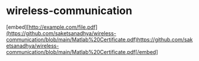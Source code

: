 # wireless-communication
[embed][http://example.com/file.pdf](https://github.com/saketsanadhya/wireless-communication/blob/main/Matlab%20Certificate.pdf)https://github.com/saketsanadhya/wireless-communication/blob/main/Matlab%20Certificate.pdf[/embed]
